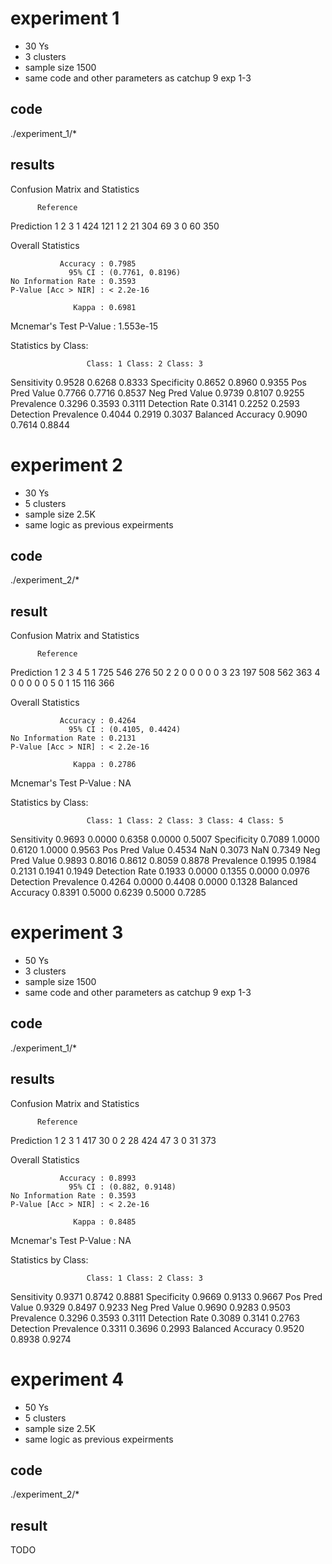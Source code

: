 # experiment 1

- 30 Ys
- 3 clusters
- sample size 1500
- same code and other parameters as catchup 9 exp 1-3

## code
./experiment_1/*

## results

Confusion Matrix and Statistics

          Reference
Prediction   1   2   3
         1 424 121   1
         2  21 304  69
         3   0  60 350

Overall Statistics
                                          
               Accuracy : 0.7985          
                 95% CI : (0.7761, 0.8196)
    No Information Rate : 0.3593          
    P-Value [Acc > NIR] : < 2.2e-16       
                                          
                  Kappa : 0.6981          
                                          
 Mcnemar's Test P-Value : 1.553e-15       

Statistics by Class:

                     Class: 1 Class: 2 Class: 3
Sensitivity            0.9528   0.6268   0.8333
Specificity            0.8652   0.8960   0.9355
Pos Pred Value         0.7766   0.7716   0.8537
Neg Pred Value         0.9739   0.8107   0.9255
Prevalence             0.3296   0.3593   0.3111
Detection Rate         0.3141   0.2252   0.2593
Detection Prevalence   0.4044   0.2919   0.3037
Balanced Accuracy      0.9090   0.7614   0.8844


# experiment 2

- 30 Ys
- 5 clusters 
- sample size 2.5K
- same logic as previous expeirments

## code
./experiment_2/*

## result
Confusion Matrix and Statistics

          Reference
Prediction   1   2   3   4   5
         1 725 546 276  50   2
         2   0   0   0   0   0
         3  23 197 508 562 363
         4   0   0   0   0   0
         5   0   1  15 116 366

Overall Statistics
                                          
               Accuracy : 0.4264          
                 95% CI : (0.4105, 0.4424)
    No Information Rate : 0.2131          
    P-Value [Acc > NIR] : < 2.2e-16       
                                          
                  Kappa : 0.2786          
                                          
 Mcnemar's Test P-Value : NA              

Statistics by Class:

                     Class: 1 Class: 2 Class: 3 Class: 4 Class: 5
Sensitivity            0.9693   0.0000   0.6358   0.0000   0.5007
Specificity            0.7089   1.0000   0.6120   1.0000   0.9563
Pos Pred Value         0.4534      NaN   0.3073      NaN   0.7349
Neg Pred Value         0.9893   0.8016   0.8612   0.8059   0.8878
Prevalence             0.1995   0.1984   0.2131   0.1941   0.1949
Detection Rate         0.1933   0.0000   0.1355   0.0000   0.0976
Detection Prevalence   0.4264   0.0000   0.4408   0.0000   0.1328
Balanced Accuracy      0.8391   0.5000   0.6239   0.5000   0.7285

# experiment 3

- 50 Ys
- 3 clusters
- sample size 1500
- same code and other parameters as catchup 9 exp 1-3

## code
./experiment_1/*

## results
Confusion Matrix and Statistics

          Reference
Prediction   1   2   3
         1 417  30   0
         2  28 424  47
         3   0  31 373

Overall Statistics
                                         
               Accuracy : 0.8993         
                 95% CI : (0.882, 0.9148)
    No Information Rate : 0.3593         
    P-Value [Acc > NIR] : < 2.2e-16      
                                         
                  Kappa : 0.8485         
                                         
 Mcnemar's Test P-Value : NA             

Statistics by Class:

                     Class: 1 Class: 2 Class: 3
Sensitivity            0.9371   0.8742   0.8881
Specificity            0.9669   0.9133   0.9667
Pos Pred Value         0.9329   0.8497   0.9233
Neg Pred Value         0.9690   0.9283   0.9503
Prevalence             0.3296   0.3593   0.3111
Detection Rate         0.3089   0.3141   0.2763
Detection Prevalence   0.3311   0.3696   0.2993
Balanced Accuracy      0.9520   0.8938   0.9274


# experiment 4

- 50 Ys
- 5 clusters 
- sample size 2.5K
- same logic as previous expeirments

## code
./experiment_2/*

## result
TODO